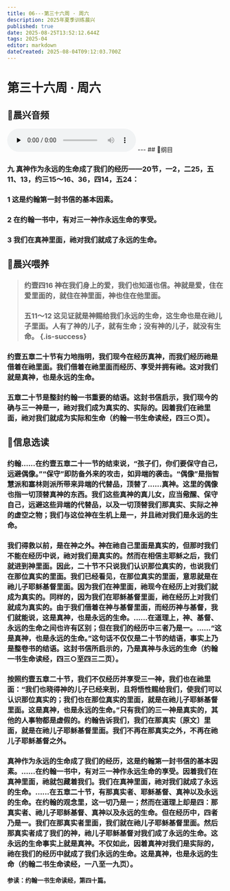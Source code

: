```yaml
---
title: 06---第三十六周 · 周六
description: 2025年夏季训练晨兴
published: true
date: 2025-08-25T13:52:12.644Z
tags: 2025-04
editor: markdown
dateCreated: 2025-08-04T09:12:03.700Z
---
```


# 第三十六周 · 周六
## 🎵晨兴音频
<audio id="audio" controls="" preload="none">
      <source id="mp3" src="/2025-04/week12/week36day6.mp3">
</audio>
---
## 📖纲目

### 九    真神作为永远的生命成了我们的经历——20节，一2，二25，五11、13，约三15～16、36，四14，五24：

### 1    这是约翰第一封书信的基本因素。

### 2    在约翰一书中，有对三一神作永远生命的享受。

### 3    我们在真神里面，祂对我们就成了永远的生命。

## 📖晨兴喂养

>### **约壹四16    神在我们身上的爱，我们也知道也信。神就是爱，住在爱里面的，就住在神里面，神也住在他里面。**
>
>### **五11～12    这见证就是神赐给我们永远的生命，这生命也是在祂儿子里面。人有了神的儿子，就有生命；没有神的儿子，就没有生命。** {.is-success}

### 约壹五章二十节有力地指明，我们现今在经历真神，而我们经历祂是借着在祂里面。我们借着在祂里面而经历、享受并拥有祂。这对我们就是真神，也是永远的生命。

### 五章二十节是整封约翰一书重要的结语。这封书信启示，我们现今的确与三一神是一，祂对我们成为真实的、实际的。因着我们在祂里面，祂对我们就成为实际和生命（约翰一书生命读经，四三○页）。

## 📖信息选读

### 约翰……在约壹五章二十一节的结束说，“孩子们，你们要保守自己，远避偶像。”“保守”即防备外来的攻击，如异端的袭击。“偶像”是指智慧派和塞林则派所带来异端的代替品，顶替了……真神。这里的偶像也指一切顶替真神的东西。我们这些真神的真儿女，应当儆醒、保守自己，远避这些异端的代替品，以及一切顶替我们那真实、实际之神的虚空之物；我们与这位神在生机上是一，并且祂对我们是永远的生命。

### 我们得救以前，是在神之外。神在祂自己里面是真实的，但那时我们不能在经历中说，祂对我们是真实的。然而在相信主耶稣之后，我们就进到神里面。因此，二十节不只说我们认识那位真实的，也说我们在那位真实的里面。我们已经看见，在那位真实的里面，意思就是在祂儿子耶稣基督里面。因为我们在神里面，祂现今在经历上对我们就成为真实的。同样的，因为我们在耶稣基督里面，祂在经历上对我们就成为真实的。由于我们借着在神与基督里面，而经历神与基督，我们就能说，这是真神，也是永远的生命。……在道理上，神、基督、永远的生命之间也许有区别；但在我们的经历中三者乃是一。……“这是真神，也是永远的生命。”这句话不仅仅是二十节的结语，事实上乃是整卷书的结语。这封书信所启示的，乃是真神与永远的生命（约翰一书生命读经，四三○至四三二页）。

### 按照约壹五章二十节，我们不仅经历并享受三一神，我们也在祂里面：“我们也晓得神的儿子已经来到，且将悟性赐给我们，使我们可以认识那位真实的；我们也在那位真实的里面，就是在祂儿子耶稣基督里面。这是真神，也是永远的生命。”只有我们的三一神是真实的，其他的人事物都是虚假的。约翰告诉我们，我们在那真实〔原文〕里面，就是在祂儿子耶稣基督里面。我们不再在那真实之外，不再在祂儿子耶稣基督之外。

### 真神作为永远的生命成了我们的经历，这是约翰第一封书信的基本因素。……在约翰一书中，有对三一神作永远生命的享受。因着我们在真神里面，祂就包藏着我们。我们在真神里面，祂对我们就成了永远的生命。……在五章二十节，有那真实者、耶稣基督、真神以及永远的生命。在约翰的观念里，这一切乃是一；然而在道理上却是四：那真实者、祂儿子耶稣基督、真神以及永远的生命。但在经历中，四者乃是一。我们在那真实者里面，我们就在祂儿子耶稣基督里面。然后那真实者成了我们的神，祂儿子耶稣基督对我们成了永远的生命。这永远的生命事实上就是真神。不仅如此，因着真神对我们是实际的，祂在我们的经历中就成了我们永远的生命。这是真神，也是永远的生命（约翰二书生命读经，一八至一九页）。

**参读：约翰一书生命读经，第四十篇。**
<!-- Google tag (gtag.js) -->
<script async src="https://www.googletagmanager.com/gtag/js?id=G-1P8709Z16T"></script>
<script>
  window.dataLayer = window.dataLayer || [];
  function gtag(){dataLayer.push(arguments);}
  gtag('js', new Date());

  gtag('config', 'G-1P8709Z16T');
</script>